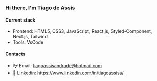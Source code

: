 ### Hi there, I'm Tiago de Assis

#### Current stack 
- Frontend: HTML5, CSS3, JavaScript, React.js, Styled-Component, Next.js, Tailwind
- Tools: VsCode

#### Contacts 
- 📪 Email: tiagoassisandrade@hotmail.com
- 👤 Linkedin: https://www.linkedin.com/in/tiagoassisa/
<!---
tiagoharry/tiagoharry is a ✨ special ✨ repository because its `README.md` (this file) appears on your GitHub profile.
You can click the Preview link to take a look at your changes.
--->
